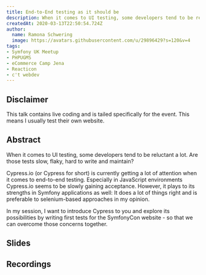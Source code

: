 ```yaml
---
title: End-to-End testing as it should be
description: When it comes to UI testing, some developers tend to be reluctant a lot. Are those tests slow, flaky, hard to write and maintain?
createdAt: 2020-03-13T22:50:54.724Z
author:
  name: Ramona Schwering
  image: https://avatars.githubusercontent.com/u/29896429?s=120&v=4
tags:
- Symfony UK Meetup
- PHPUGMS
- eCommerce Camp Jena
- Reacticon
- c't webdev
---
```


## Disclaimer

This talk contains live coding and is tailed specifically for the event. This means I usually test their own website.

## Abstract

When it comes to UI testing, some developers tend to be reluctant a lot. Are those tests slow, flaky, hard to write and maintain?

Cypress.io (or Cypress for short) is currently getting a lot of attention when it comes to end-to-end testing. Especially in JavaScript environments Cypress.io seems to be slowly gaining acceptance. However, it plays to its strengths in Symfony applications as well: It does a lot of things right and is preferable to selenium-based approaches in my opinion.
 
In my session, I want to introduce Cypress to you and explore its possibilities by writing first tests for the SymfonyCon website - so that we can overcome those concerns together.

## Slides

<media-grid :media="[{
name: 'Slides',
description: 'You can find the slides of the talk at Developer-Week on speakerdeck',
url: 'https://speakerdeck.com/leichteckig/end-to-end-testing-wie-es-sein-sollte'
}, {
name: 'Slides',
description: 'You can find the slides of the talk at eCommerce Camp Jena on speakerdeck',
url: 'https://speakerdeck.com/leichteckig/e2e-testing-as-it-should-be'
}, {
name: 'Slides',
description: 'You can find the slides of the talk at Reacticon on speakerdeck',
url: 'https://speakerdeck.com/leichteckig/end-to-end-testing-as-it-should-be-an-introduction-to-cypress'
}]"></media-grid>

## Recordings

<media-grid :media="[{
name: 'Reacticon\'21',
url: 'https://www.youtube-nocookie.com/embed/f1LOWUkaQPU?start=15021'
}, {
name: 'eCommerce Camp Jena',
url: 'https://www.youtube-nocookie.com/embed/jA12oktG1rU'
}]"></media-grid>
